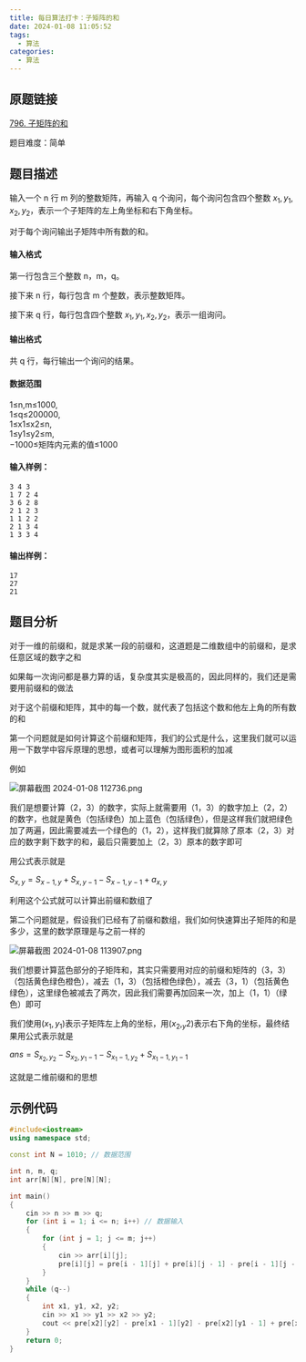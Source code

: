 ```yaml
---
title: 每日算法打卡：子矩阵的和
date: 2024-01-08 11:05:52
tags:
  - 算法
categories:
  - 算法
---
```


## 原题链接

[796. 子矩阵的和](https://www.acwing.com/problem/content/798/)

题目难度：简单

## 题目描述

输入一个 n 行 m 列的整数矩阵，再输入 q 个询问，每个询问包含四个整数 $x_1, y_1, x_2, y_2$，表示一个子矩阵的左上角坐标和右下角坐标。

对于每个询问输出子矩阵中所有数的和。

#### 输入格式

第一行包含三个整数 n，m，q。

接下来 n 行，每行包含 m 个整数，表示整数矩阵。

接下来 q 行，每行包含四个整数 $x_1, y_1, x_2, y_2$，表示一组询问。

#### 输出格式

共 q 行，每行输出一个询问的结果。

#### 数据范围

1≤n,m≤1000,  
1≤q≤200000,  
1≤x1≤x2≤n,  
1≤y1≤y2≤m,  
−1000≤矩阵内元素的值≤1000

#### 输入样例：

```
3 4 3
1 7 2 4
3 6 2 8
2 1 2 3
1 1 2 2
2 1 3 4
1 3 3 4 
```

#### 输出样例：

```
17
27
21 
```

## 题目分析

对于一维的前缀和，就是求某一段的前缀和，这道题是二维数组中的前缀和，是求任意区域的数字之和

如果每一次询问都是暴力算的话，复杂度其实是极高的，因此同样的，我们还是需要用前缀和的做法

对于这个前缀和矩阵，其中的每一个数，就代表了包括这个数和他左上角的所有数的和

第一个问题就是如何计算这个前缀和矩阵，我们的公式是什么，这里我们就可以运用一下数学中容斥原理的思想，或者可以理解为图形面积的加减

例如

![屏幕截图 2024-01-08 112736.png](https://s2.loli.net/2024/01/08/eOC5wrWxBbSQdv1.png)

我们是想要计算（2，3）的数字，实际上就需要用（1，3）的数字加上（2，2）的数字，也就是黄色（包括绿色）加上蓝色（包括绿色），但是这样我们就把绿色加了两遍，因此需要减去一个绿色的（1，2），这样我们就算除了原本（2，3）对应的数字剩下数字的和，最后只需要加上（2，3）原本的数字即可

用公式表示就是

$S_{x,y}=S_{x-1,y}+S_{x,y-1}-S_{x-1,y-1}+a_{x,y}$

利用这个公式就可以计算出前缀和数组了

第二个问题就是，假设我们已经有了前缀和数组，我们如何快速算出子矩阵的和是多少，这里的数学原理是与之前一样的

![屏幕截图 2024-01-08 113907.png](https://s2.loli.net/2024/01/08/7TysvqtBbkePEVh.png)

我们想要计算蓝色部分的子矩阵和，其实只需要用对应的前缀和矩阵的（3，3）（包括黄色绿色橙色），减去（1，3）（包括橙色绿色），减去（3，1）（包括黄色绿色），这里绿色被减去了两次，因此我们需要再加回来一次，加上（1，1）（绿色）即可

我们使用$(x_1,y_1)$表示子矩阵左上角的坐标，用$(x_2,_y2)$表示右下角的坐标，最终结果用公式表示就是

$ans = S_{x_2,y_2}-S_{x_2,y_1-1}-S_{x_1-1,y_2}+S_{x_1-1,y_1-1}$

这就是二维前缀和的思想

## 示例代码

```cpp
#include<iostream>
using namespace std;

const int N = 1010; // 数据范围

int n, m, q;
int arr[N][N], pre[N][N];

int main()
{
    cin >> n >> m >> q;
    for (int i = 1; i <= n; i++) // 数据输入
    {
        for (int j = 1; j <= m; j++)
        {
            cin >> arr[i][j];
            pre[i][j] = pre[i - 1][j] + pre[i][j - 1] - pre[i - 1][j - 1] + arr[i][j]; // 计算前缀和矩阵
        }
    }
    while (q--)
    {
        int x1, y1, x2, y2;
        cin >> x1 >> y1 >> x2 >> y2;
        cout << pre[x2][y2] - pre[x1 - 1][y2] - pre[x2][y1 - 1] + pre[x1 - 1][y1 - 1] << '\n'; // 计算子矩阵的和
    }
    return 0;
}
```

